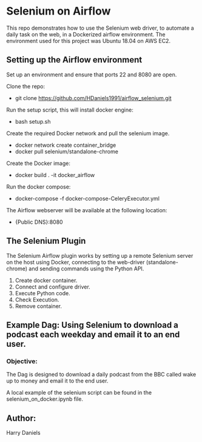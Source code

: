 
# Selenium on Airflow

This repo demonstrates how to use the Selenium web driver, to automate a daily task on the web, in a Dockerized airflow environment. The environment used for this project was Ubuntu 18.04 on AWS EC2.

## Setting up the Airflow environment

Set up an environment and ensure that ports 22 and 8080 are open. 

Clone the repo:
* git clone https://github.com/HDaniels1991/airflow_selenium.git

Run the setup script, this will install docker engine:
* bash setup.sh

Create the required Docker network and pull the selenium image.
* docker network create container_bridge
* docker pull selenium/standalone-chrome

Create the Docker image:
* docker build . -it docker_airflow

Run the docker compose:
* docker-compose -f docker-compose-CeleryExecutor.yml

The Airflow webserver will be available at the following location:
* {Public DNS}:8080

## The Selenium Plugin

The Selenium Airflow plugin works by setting up a remote Selenium server on the host using Docker, connecting to the web-driver (standalone-chrome) and sending commands using the Python API. 

1. Create docker container.
2. Connect and configure driver.
3. Execute Python code.
4. Check Execution.
5. Remove container.

## Example Dag: Using Selenium to download a podcast each weekday and email it to an end user.

### Objective:

The Dag is designed to download a daily podcast from the BBC called wake up to money and email it to the end user.  

A local example of the selenium script can be found in the selenium_on_docker.ipynb file.

## Author:

Harry Daniels

